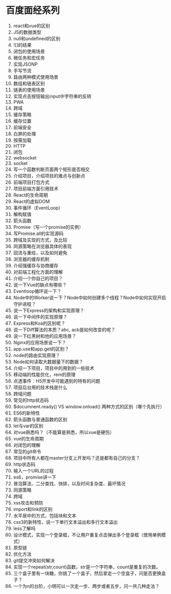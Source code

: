# 百度面经系列
1. react和vue的区别
2. JS的数据类型
3. null和undefined的区别
4. ![]的结果
5. 闭包的使用场景
6. 微任务和宏任务
7. 实现JSONP
8. 手写节流
9. 路由两种模式使用场景
10. 数组和链表区别
11. 链表的使用场景
12. 实现点击按钮输出input中字符串的反转
13. PWA
14. 跨域
15. 缓存策略
16. 缓存位置
17. 前端安全
18. 白屏的处理
19. 按需加载
20. HTTP
21. 闭包
22. websocket
23. socket
24. 写一个函数判断页面两个矩形是否相交
25. 介绍项目，介绍项目的难点与创新点
26. 前端项目打包方式
27. 项目前端方面引用技术
28. React的生命周期
29. React的虚拟DOM
30. 事件循环（EventLoop）
31. 解构赋值
32. 箭头函数
33. Promise（写一个promise的实例）
34. 写Promise.all的实现源码
35. 跨域及实现的方式，及比较
36. 同源策略在浏览器具体的表现
37. 回流与重绘，以及如何避免
38. 浏览器的缓存机制
39. 介绍强缓存与协商缓存
40. 对前端工程化方面的理解
41. 介绍一个你自己的项目？
42. 说一下Vue的缺点有哪些？
43. Eventloop循环说一下？
44. Node中的Worker说一下？Node中如何创建多个线程？Node中如何实现开启守护进程？
45. 说一下Express的架构和实现原理？
46. 说一下中间件的实现原理？
47. Express和Koa的区别呢？
48. 说一下Diff算法的本质？abc, acb是如何改变的呢？
49. 说一下红黑树和他的应用场景？
50. Nginx的应用场景说一下？
51. app.use和app.get的区别？
52. node的路由实现原理？
53. Node如何读取大数据量下的数据？
54. 介绍一下项目，项目中的用到的一些技术
55. 移动端的性能优化，rem的原理
56. 点透事件：H5开发中可能遇到的特有的问题
57. 项目后台用的技术栈是什么
58. 跨域问题
59. 常见的http状态码
60. $documnent.ready()  VS  window.onload() 两种方式的区别（哪个先执行）
61. ES6的新特性
62. 箭头函数与普通函数的区别
63. let与var的区别
64. 对vue熟悉吗？（不能算是熟悉，所以vue是硬伤）
65. vue的生命周期
66. 对闭包的理解
68. 常见的git命令
69. 项目中所有人都在master分支上开发吗？还是都有自己的分支？
70. http状态码
71. 输入一个URL的过程
72. es6，promise讲一下
73. 冒泡算法、二分查找、快排，以及时间复杂度、最坏情况
74. 同源策略
75. 跨域
76. xss攻击和预防
77. import和link的区别
78. 水平居中的方式，包括块和文本
79. css3的新特性，说一下单行文本溢出和多行文本溢出
80. less了解吗
81. 设计模式，实现一个登录框，不让用户重复点击弹出多个登录框（使用单例模式）
82. 原型链
83. 优化方法
84. git提交冲突如何解决
85. 实现一个repeat(str,count)函数，str是一个字符串，count是重复的次数。
86. 三个盒子里有一块糖，你挑了一个盒子，然后拿走一个空盒子，问是否更换盒子？
87. 一个为n的台阶，小明可以一次走一步、两步或者五步，问一共几种走法？